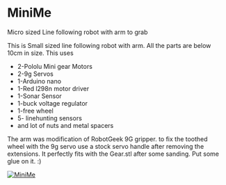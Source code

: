 # MiniMe
Micro sized Line following robot with arm to grab


This is Small sized line following robot with arm. All the parts are below 10cm in size.
This uses
  - 2-Pololu Mini gear Motors
  - 2-9g Servos
  - 1-Arduino nano
  - 1-Red l298n motor driver
  - 1-Sonar Sensor
  - 1-buck voltage regulator
  - 1-free wheel
  - 5- linehunting sensors
  - and lot of nuts and metal spacers

The arm was modification of RobotGeek 9G gripper.
to fix the toothed wheel with the 9g servo use a stock servo handle after removing the extensions. It perfectly fits with the Gear.stl after some sanding. Put some glue on it. :)

[![MiniMe](https://cdn.thingiverse.com/renders/6c/9a/ba/14/2e/68de7d7f89470cc223eb54a0889ef1da_preview_featured.jpg)](https://youtu.be/-5Po8vh2znM "MiniMe")

